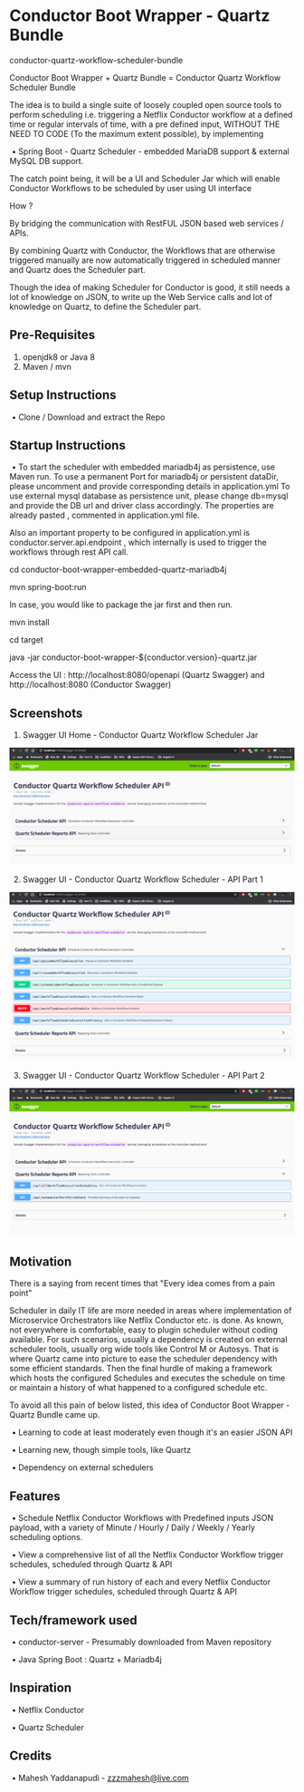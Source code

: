 # Conductor Boot Wrapper - Quartz Bundle

conductor-quartz-workflow-scheduler-bundle

Conductor Boot Wrapper + Quartz Bundle = Conductor Quartz Workflow Scheduler Bundle


The idea is to build a single suite of loosely coupled open source tools to perform scheduling i.e. triggering a Netflix Conductor workflow at a defined time or regular intervals of time, with a pre defined input, WITHOUT THE NEED TO CODE (To the maximum extent possible), by implementing

 • Spring Boot - Quartz Scheduler - embedded MariaDB support & external MySQL DB support.


The catch point being, it will be a UI and Scheduler Jar  which will enable Conductor Workflows to be scheduled by user using UI interface 

How ? 

By bridging the communication with RestFUL JSON based web services / APIs.

By combining Quartz with Conductor, the Workflows that are otherwise triggered manually are now automatically triggered in scheduled manner and Quartz does the Scheduler part.

Though the idea of making Scheduler for Conductor is good, it still needs a lot of knowledge on JSON, to write up the Web Service calls and lot of knowledge on Quartz, to define the Scheduler part.

## Pre-Requisites
1. openjdk8 or Java 8
2. Maven / mvn

## Setup Instructions

 • Clone / Download and extract the Repo

## Startup Instructions

 • To start the scheduler with embedded mariadb4j as persistence, use Maven run. 
To use a permanent Port for mariadb4j or persistent dataDir, please uncomment and provide corresponding details in application.yml
To use external mysql database as persistence unit, please change db=mysql and provide the DB url and driver class accordingly. The properties are already pasted , commented in application.yml file.

Also an important property to be configured in application.yml is conductor.server.api.endpoint , which internally is used to trigger the workflows through rest API call.

cd conductor-boot-wrapper-embedded-quartz-mariadb4j

mvn spring-boot:run

In case, you would like to package the jar first and then run.

mvn install

cd target

java -jar conductor-boot-wrapper-${conductor.version}-quartz.jar

Access the UI : http://localhost:8080/openapi (Quartz Swagger) and http://localhost:8080 (Conductor Swagger) 

## Screenshots

1) Swagger UI Home - Conductor Quartz Workflow Scheduler Jar

![alt text](https://raw.githubusercontent.com/maheshyaddanapudi/images/master/CQWSchedulerSwaggerUIHome.png)

2) Swagger UI - Conductor Quartz Workflow Scheduler - API Part 1

![alt text](https://raw.githubusercontent.com/maheshyaddanapudi/images/master/CQWSchedulerSwaggerUIAPI1.png)

3) Swagger UI - Conductor Quartz Workflow Scheduler - API Part 2

![alt text](https://raw.githubusercontent.com/maheshyaddanapudi/images/master/CQWSchedulerSwaggerUIAPI2.png)


## Motivation

There is a saying from recent times that "Every idea comes from a pain point"

Scheduler in daily IT life are more needed in areas where implementation of Microservice Orchestrators like Netflix Conductor etc. is done. As known, not everywhere is comfortable, easy to plugin scheduler without coding available.
For such scenarios, usually a dependency is created on external scheduler tools, usually org wide tools like Control M or Autosys. That is where Quartz came into picture to ease the scheduler dependency with some efficient standards. Then the final hurdle of making a framework which hosts the configured Schedules and executes the schedule on time or maintain a history of what happened to a configured schedule etc. 

To avoid all this pain of below listed, this idea of Conductor Boot Wrapper - Quartz Bundle came up.

 • Learning to code at least moderately even though it's an easier JSON API

 • Learning new, though simple tools, like Quartz

 • Dependency on external schedulers 


## Features

 • Schedule Netflix Conductor Workflows with Predefined inputs JSON payload, with a variety of Minute / Hourly / Daily / Weekly / Yearly scheduling options.

 • View a comprehensive list of all the Netflix Conductor Workflow trigger schedules, scheduled through Quartz & API

 • View a summary of run history of each and every Netflix Conductor Workflow trigger schedules, scheduled through Quartz & API


## Tech/framework used

 • conductor-server - Presumably downloaded from Maven repository

 • Java Spring Boot : Quartz + Mariadb4j

## Inspiration

 • Netflix Conductor

 • Quartz Scheduler


## Credits

 • Mahesh Yaddanapudi - zzzmahesh@live.com

